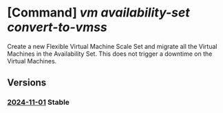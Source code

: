 # [Command] _vm availability-set convert-to-vmss_

Create a new Flexible Virtual Machine Scale Set and migrate all the Virtual Machines in the Availability Set. This does not trigger a downtime on the Virtual Machines.

## Versions

### [2024-11-01](/Resources/mgmt-plane/L3N1YnNjcmlwdGlvbnMve30vcmVzb3VyY2Vncm91cHMve30vcHJvdmlkZXJzL21pY3Jvc29mdC5jb21wdXRlL2F2YWlsYWJpbGl0eXNldHMve30vY29udmVydHRvdmlydHVhbG1hY2hpbmVzY2FsZXNldA==/2024-11-01.xml) **Stable**

<!-- mgmt-plane /subscriptions/{}/resourcegroups/{}/providers/microsoft.compute/availabilitysets/{}/converttovirtualmachinescaleset 2024-11-01 -->
